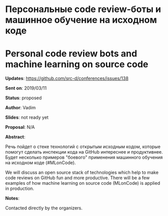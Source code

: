 # Персональные code review-боты и машинное обучение на исходном коде

# Personal code review bots and machine learning on source code

**Updates**:  https://github.com/src-d/conferences/issues/138

**Sent on**:  2019/03/11

**Status**:   proposed

**Author**:   Vadim

**Slides**:   not ready yet

**Proposal**: N/A

**Abstract**:

Речь пойдет о стеке технологий с открытым исходным кодом, которые помогут сделать инспекции кода на GitHub интереснее и продуктивнее. Будет несколько примеров "боевого" применения машинного обучения на исходном коде (#MLonCode).

We will discuss an open source stack of technologies which help to make code reviews on GitHub fun and more productive. There will be a few examples of how machine learning on source code (MLonCode) is applied in production.

**Notes**:

Contacted directly by the organizers.
